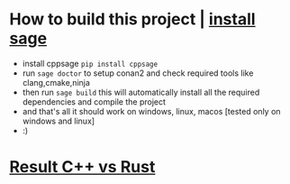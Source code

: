 # How to build this project | [install sage](https://www.piwheels.org/project/cppsage/)
  - install cppsage ```pip install cppsage```
  - run ```sage doctor``` to setup conan2 and check required tools like clang,cmake,ninja
  - then run ```sage build``` this will automatically install all the required dependencies  and compile the project
  - and that's all it should work on windows, linux, macos [tested only on windows and linux]
  - :)

# [Result C++ vs Rust ](https://www.linkedin.com/feed/update/urn:li:activity:7356744079025569792/)
